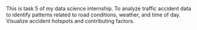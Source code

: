 This is task 5 of my data science internship.
To analyze traffic accident data to identify patterns related to road conditions, weather, and time of day. Visualize accident hotspots and contributing factors.
